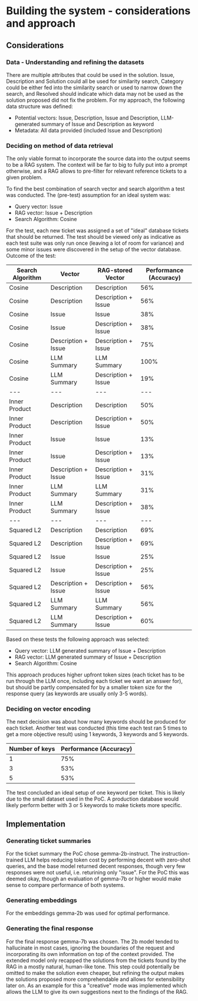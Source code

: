 # Building the system - considerations and approach
## Considerations
### Data - Understanding and refining the datasets
There are multiple attributes that could be used in the solution. Issue, Description and Solution could all be used for similarity search, Category could be either fed into the similarity search or used to narrow down the search, and Resolved should indicate which data may not be used as the solution proposed did not fix the problem.
For my approach, the following data structure was defined:
- Potential vectors: Issue, Description, Issue and Description, LLM-generated summary of Issue and Description as keyword
- Metadata: All data provided (included Issue and Description)

### Deciding on method of data retrieval
The only viable format to incorporate the source data into the output seems to be a RAG system. The context will be far to big to fully put into a prompt otherwise, and a RAG allows to pre-filter for relevant reference tickets to a given problem.

To find the best combination of search vector and search algorithm a test was conducted. The (pre-test) assumption for an ideal system was:
- Query vector: Issue
- RAG vector: Issue + Description
- Search Algorithm: Cosine

For the test, each new ticket was assigned a set of "ideal" database tickets that should be returned. The test should be viewed only as indicative as each test suite was only run once (leaving a lot of room for variance) and some minor issues were discovered in the setup of the vector database. Outcome of the test:

Search Algorithm | Vector | RAG-stored Vector | Performance (Accuracy)
--- | --- | --- | --- 
Cosine | Description | Description | 56%
Cosine | Description | Description + Issue | 56%
Cosine | Issue | Issue | 38%
Cosine | Issue | Description + Issue | 38%
Cosine | Description + Issue | Description + Issue | 75%
Cosine | LLM Summary | LLM Summary | 100%
Cosine | LLM Summary | Description + Issue | 19%
--- | --- | --- | --- 
Inner Product | Description | Description | 50%
Inner Product | Description | Description + Issue | 50%
Inner Product | Issue | Issue | 13%
Inner Product | Issue | Description + Issue | 13%
Inner Product | Description + Issue | Description + Issue | 31%
Inner Product | LLM Summary | LLM Summary | 31%
Inner Product | LLM Summary | Description + Issue | 38%
--- | --- | --- | --- 
Squared L2 | Description | Description | 69%
Squared L2 | Description | Description + Issue | 69%
Squared L2 | Issue | Issue | 25%
Squared L2 | Issue | Description + Issue | 25%
Squared L2 | Description + Issue | Description + Issue | 56%
Squared L2 | LLM Summary | LLM Summary | 56%
Squared L2 | LLM Summary | Description + Issue | 60%

Based on these tests the following approach was selected:
- Query vector: LLM generated summary of Issue + Description
- RAG vector: LLM generated summary of Issue + Description
- Search Algorithm: Cosine

This approach produces higher upfront token sizes (each ticket has to be run through the LLM once, including each ticket we want an answer for), but should be partly compensated for by a smaller token size for the response query (as keywords are usually only 3-5 words).

### Deciding on vector encoding
The next decision was about how many keywords should be produced for each ticket. Another test was conducted (this time each test ran 5 times to get a more objective result) using 1 keywords, 3 keywords and 5 keywords.

Number of keys | Performance (Accuracy)
--- | ---
1 | 75%
3 | 53%
5 | 53%

The test concluded an ideal setup of one keyword per ticket. This is likely due to the small dataset used in the PoC. A production database would likely perform better with 3 or 5 keywords to make tickets more specific.

## Implementation
### Generating ticket summaries
For the ticket summary the PoC chose gemma-2b-instruct. The instruction-trained LLM helps reducing token cost by performing decent with zero-shot queries, and the base model returned decent responses, though very few responses were not useful, i.e. returining only "issue". For the PoC this was deemed okay, though an evaluation of gemma-7b or higher would make sense to compare performance of both systems.

### Generating embeddings
For the embeddings gemma-2b was used for optimal performance.

### Generating the final response
For the final response gemma-7b was chosen. The 2b model tended to hallucinate in most cases, ignoring the boundaries of the request and incorporating its own information on top of the context provided. The extended model only recapped the solutions from the tickets found by the RAG in a mostly natural, human-like tone. This step could potentially be omitted to make the solution even cheaper, but refining the output makes the solutions proposed more comprehendable and allows for extensibility later on. As an example for this a "creative" mode was implemented which allows the LLM to give its own suggestions next to the findings of the RAG.